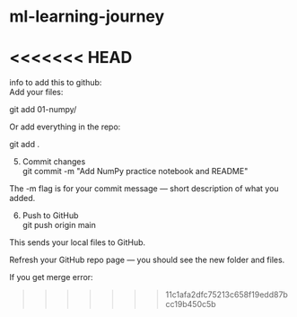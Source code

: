 # ml-learning-journey
<<<<<<< HEAD
=======
info to add this to github:  
Add your files:  
  
git add 01-numpy/  
  
  
Or add everything in the repo:  
  
git add .  
  
5. Commit changes  
git commit -m "Add NumPy practice notebook and README"  
  
  
The -m flag is for your commit message — short description of what you added.  
  
6. Push to GitHub  
git push origin main  
  
  
This sends your local files to GitHub.  
  
Refresh your GitHub repo page — you should see the new folder and files.  
  
If you get merge error:  

>>>>>>> 11c1afa2dfc75213c658f19edd87bcc19b450c5b
